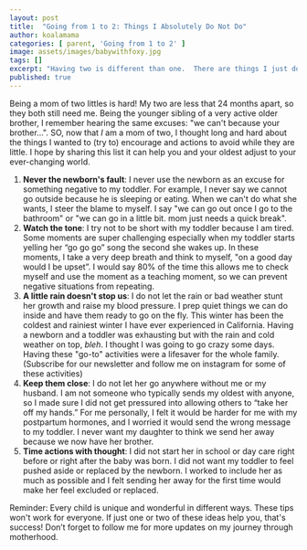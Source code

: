 ```yaml
---
layout: post
title:  "Going from 1 to 2: Things I Absolutely Do Not Do"
author: koalamama
categories: [ parent, 'Going from 1 to 2' ]
image: assets/images/babywithfoxy.jpg
tags: []
excerpt: "Having two is different than one.  There are things I just don't do now that I have a toddler around a newborn."
published: true
---
```

Being a mom of two littles is hard! My two are less that 24 months apart, so they both still need me. Being the younger sibling of a very active older brother, I remember hearing the same excuses: "we can't because your brother...". SO, now that *I* am a mom of two, I thought long and hard about the things I wanted to (try to) encourage and actions to avoid while they are little. I hope by sharing this list it can help you and your oldest adjust to your ever-changing world. 

1. **Never the newborn's fault**: I never use the newborn as an excuse for something negative to my toddler. For example, I never say we cannot go outside because he is sleeping or eating. When we can't do what she wants, I steer the blame to myself. I say "we can go out once I go to the bathroom" or "we can go in a little bit. mom just needs a quick break". 
2. **Watch the tone**: I try not to be short with my toddler because I am tired. Some moments are super challenging especially when my toddler starts yelling her “go go go” song the second she wakes up. In these moments, I take a very deep breath and think to myself, "on a good day would I be upset”. I would say 80% of the time this allows me to check myself and use the moment as a teaching moment, so we can prevent negative situations from repeating.
3. **A little rain doesn't stop us**: I do not let the rain or bad weather stunt her growth and raise my blood pressure. I prep quiet things we can do inside and have them ready to go on the fly. This winter has been the coldest and rainiest winter I have ever experienced in California. Having a newborn and a toddler was exhausting but with the rain and cold weather on top, *bleh*. I thought I was going to go crazy some days. Having these "go-to" activities were a lifesaver for the whole family. (Subscribe for our newsletter and follow me on instagram for some of these activities) 
4. **Keep them close**: I do not let her go anywhere without me or my husband. I am not someone who typically sends my oldest with anyone, so I made sure I did not get pressured into allowing others to “take her off my hands.” For me personally, I felt it would be harder for me with my postpartum hormones, and I worried it would send the wrong message to my toddler. I never want my daughter to think we send her away because we now have her brother.
5. **Time actions with thought**: I did not start her in school or day care right before or right after the baby was born. I did not want my toddler to feel pushed aside or replaced by the newborn. I worked to include her as much as possible and I felt sending her away for the first time would make her feel excluded or replaced.

Reminder: Every child is unique and wonderful in different ways.  These tips won't work for everyone. If just one or two of these ideas help you, that's success! Don’t forget to follow me for more updates on my journey through motherhood. 